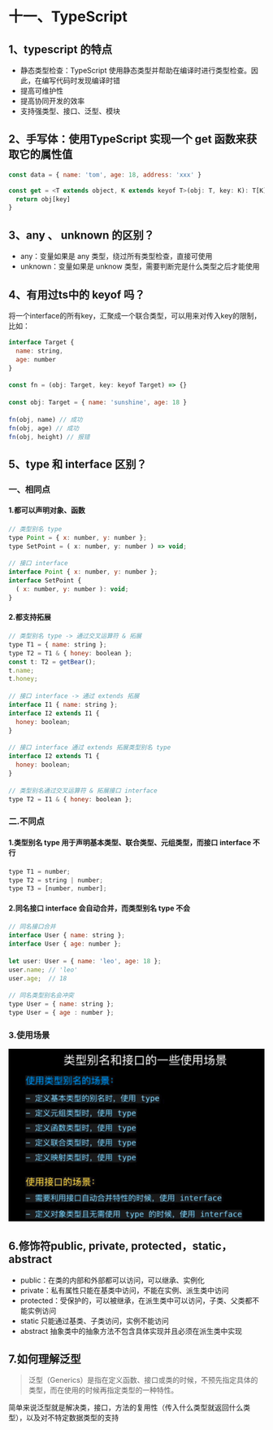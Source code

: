 # 十一、TypeScript

## 1、typescript 的特点

- 静态类型检查：TypeScript 使用静态类型并帮助在编译时进行类型检查。因此，在编写代码时发现编译时错
- 提高可维护性
- 提高协同开发的效率
- 支持强类型、接口、泛型、模块


## 2、手写体：使用TypeScript 实现一个 get 函数来获取它的属性值
```js
const data = { name: 'tom', age: 18, address: 'xxx' }
```

```js
const get = <T extends object, K extends keyof T>(obj: T, key: K): T[K] => {
  return obj[key]
}
```

## 3、any 、 unknown 的区别？
- any：变量如果是 any 类型，绕过所有类型检查，直接可使用
- unknown：变量如果是 unknow 类型，需要判断完是什么类型之后才能使用

## 4、有用过ts中的 keyof 吗？
将一个interface的所有key，汇聚成一个联合类型，可以用来对传入key的限制，比如：
```js
interface Target {
  name: string,
  age: number
}

const fn = (obj: Target, key: keyof Target) => {}

const obj: Target = { name: 'sunshine', age: 18 }

fn(obj, name) // 成功
fn(obj, age) // 成功
fn(obj, height) // 报错
```

## 5、type 和 interface 区别？

### 一、相同点
#### 1.都可以声明对象、函数
```js
// 类型别名 type
type Point = { x: number, y: number };
type SetPoint = ( x: number, y: number ) => void;

// 接口 interface
interface Point { x: number, y: number };
interface SetPoint {
  ( x: number, y: number ): void;
} 
```

#### 2.都支持拓展 
```js
// 类型别名 type -> 通过交叉运算符 & 拓展
type T1 = { name: string };
type T2 = T1 & { honey: boolean };
const t: T2 = getBear();
t.name;
t.honey;

// 接口 interface -> 通过 extends 拓展
interface I1 { name: string };
interface I2 extends I1 {
  honey: boolean;
}

// 接口 interface 通过 extends 拓展类型别名 type
interface I2 extends T1 {
  honey: boolean;
}

// 类型别名通过交叉运算符 & 拓展接口 interface
type T2 = I1 & { honey: boolean };
```

### 二.不同点
#### 1.类型别名 type 用于声明基本类型、联合类型、元组类型，而接口 interface 不行
```js
type T1 = number;
type T2 = string | number;
type T3 = [number, number];
```

#### 2.同名接口 interface 会自动合并，而类型别名 type 不会 
```js
// 同名接口合并
interface User { name: string };
interface User { age: number };

let user: User = { name: 'leo', age: 18 };
user.name; // 'leo'
user.age;  // 18

// 同名类型别名会冲突
type User = { name: string };
type User = { age : number };
```

### 3.使用场景

![使用场景](../images/cj.png)

## 6.修饰符public, private, protected，static，abstract
- public：在类的内部和外部都可以访问，可以继承、实例化
- private：私有属性只能在基类中访问，不能在实例、派生类中访问
- protected：受保护的，可以被继承，在派生类中可以访问，子类、父类都不能实例访问
- static 只能通过基类、子类访问，实例不能访问
- abstract 抽象类中的抽象方法不包含具体实现并且必须在派生类中实现

## 7.如何理解泛型

> 泛型（Generics）是指在定义函数、接口或类的时候，不预先指定具体的类型，而在使用的时候再指定类型的一种特性。

简单来说泛型就是解决类，接口，方法的复用性（传入什么类型就返回什么类型），以及对不特定数据类型的支持